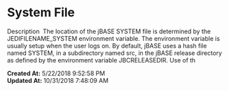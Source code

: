 # System File

Description  The location of the jBASE SYSTEM file is determined by the JEDIFILENAME_SYSTEM environment variable. The environment variable is usually setup when the user logs on. By default, jBASE uses a hash file named SYSTEM, in a subdirectory named src, in the jBASE release directory as defined by the environment variable JBCRELEASEDIR. Use of th  

**Created At:** 5/22/2018 9:52:58 PM  
**Updated At:** 10/31/2018 7:48:09 AM  

